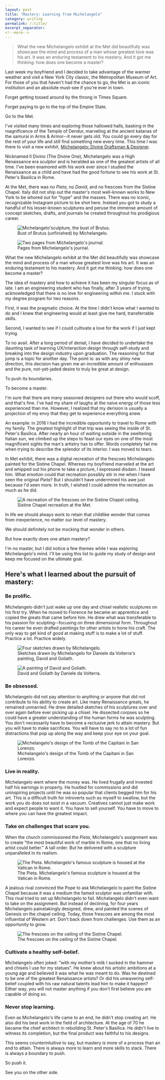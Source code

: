 ```yaml
---
layout: post
title: "Mastery: Learning from Michelangelo"
category: writing
permalink: /:title/
excerpt_separator:
<!--more-->
---
```

> What the new Michelangelo exhibit at the Met did beautifully was showcase the mind and process of a man whose greatest
love was his art. It was an enduring testament to his mastery. And it got me thinking: how does one become a master?

Last week my boyfriend and I decided to take advantage of the warmer weather and visit a New York City classic, the
Metropolitan Museum of Art. For those of you that haven't had the chance to go, the Met is an iconic institution and an
absolute must-see if you're ever in town.

Forget getting tossed around by the throng in Times Square.

Forget paying to go to the top of the Empire State.

Go to the Met.

I've visited many times and exploring those hallowed halls, basking in the magnificence of the Temple of Dendur,
marveling at the ancient katanas of the samurai in Arms & Armor--it never gets old. You could go every day for the rest
of your life and still find something new every time. This time I was there to visit a new exhibit, <a
    href="https://www.metmuseum.org/exhibitions/listings/2017/michelangelo" target="_blank">Michelangelo: Divine
    Draftsman & Designer</a>.

Nicknamed Il Divino (The Divine One), Michelangelo was a High Renaissance era sculptor and is heralded as one of the
greatest artists of all time. I've been enamored with his work ever since I studied the Renaissance as a child and have
had the good fortune to see his work at St. Peter's Basilica in Rome.

At the Met, there was no _Pieta_, no _David_, and no frescoes from the Sistine Chapel. Italy did not ship out the
master's most well-known works to New York to be whored out for "hype" and the masses. There was no iconic, recognizable
Instagram picture to be shot here. Instead you got to study a handful of his lesser-known sculptures and peruse the
immense amount of concept sketches, drafts, and journals he created throughout his prodigious career.

<figure class="img-container">
    <img src="../assets/michelangelo/bust-of-brutus.jpg" alt="Michelangelo'sculpture, the bust of Brutus.">
    <figcaption>Bust of Brutus (unfinished) by Michelangelo.</figcaption>
</figure>
<figure class="img-container">
    <img src="../assets/michelangelo/michelangelo-journal.jpg" alt="Two pages from Michelangelo's journal.">
    <figcaption>Pages from Michelangelo's journal.</figcaption>
</figure>

What the new Michelangelo exhibit at the Met did beautifully was showcase the mind and process of a man whose greatest
love was his art. It was an enduring testament to his mastery. And it got me thinking: how does one become a master?

The idea of mastery and how to achieve it has been my singular focus as of late. I am an engineering student who has
finally, after 3 years of trying, acknowledged that there is no love for engineering within me. I stuck with my degree
program for two reasons.

First, it was the pragmatic choice. At the time I didn't know what I wanted to do and I knew that engineering would at
least give me hard, transferrable skills.

Second, I wanted to see if I could cultivate a love for the work if I just kept trying.

To no avail. After a long period of denial, I have decided to undertake the daunting task of learning UX/interaction
design through self-study and breaking into the design industry upon graduation. The reasoning for that jump is a topic
for another day. The point is: as with any shiny new direction, this decision has given me an incredible amount of
enthusiasm and the pure, not-yet-jaded desire to truly be great at design.

To push its boundaries.

To become a master.

I'm sure that there are many seasoned designers out there who would scoff, and that's fine. I've had my share of laughs
at the naive energy of those less experienced than me. However, I realized that my derision is usually a projection of
my envy that they get to experience everything anew.

An example: in 2016 I had the incredible opportunity to travel to Rome with my family. The greatest highlight of that
trip was seeing the inside of St. Peter's Basilica. After nearly an hour of waiting outside in the sweltering Italian
sun, we climbed up the steps to feast our eyes on one of the most magnificent sights the man's artistry has to offer.
Words completely fail me when trying to describe the splendor of its interior. I was moved to tears.

In Met exhibit, there was a digital recreation of the frescoes Michelangelo painted for the Sistine Chapel. Whereas my
boyfriend marveled at the art and whipped out his phone to take a picture, I expressed disdain. I teased him. What
emotion could that recreation possibly stir in me when I have seen the original _Pieta_? But I shouldn't have undermined
his awe just because I'd seen more. In truth, I wished I could admire the recreation as much as he did.

<figure class="img-container">
    <img src="../assets/michelangelo/sistine-chapel-recreation.jpg"
        alt="A recreation of the frescoes on the Sistine Chapel ceiling.">
    <figcaption>Sistine Chapel recreation at the Met.</figcaption>
</figure>

In life we should always work to retain that childlike wonder that comes from inexperience, no matter our level of
mastery.

We should definitely not be mocking that wonder in others.

But how exactly does one attain mastery?

I'm no master, but I did notice a few themes while I was exploring Michelangelo's mind. I'll be using this list to guide
my study of design and keep me focused on the ultimate goal.

## Here's what I learned about the pursuit of mastery:

### Be prolific.

Michelangelo didn't just wake up one day and chisel realistic sculptures on his first try. When he moved to Florence he
became an apprentice and copied the greats that came before him. He drew what was transferable to his passion for
sculpting--focusing on three dimensional form. Throughout his career he even drafted paintings for other artists to hone
his craft. The only way to get kind of good at making stuff is to make a lot of stuff. Practice a lot. Practice widely.

<figure class="img-container">
    <img src="../assets/michelangelo/michelangelo-sketches.jpg" alt="Four sketches drawn by Michelangelo.">
    <figcaption>Sketches drawn by Michelangelo for Daniele da Volterra's painting, David and
        Goliath.</figcaption>
</figure>
<figure class="img-container">
    <img src="../assets/michelangelo/david-and-goliath.jpg" alt="A painting of David and Goliath.">
    <figcaption>David and Goliath by Daniele da Volterra.</figcaption>
</figure>

### Be obsessed.

Michelangelo did not pay attention to anything or anyone that did not contribute to his ability to create art. Like many
Renaissance greats, he remained unmarried. He drew detailed sketches of his sculptures over and over again before ever
picking up a chisel. He dissected corpses so he could have a greater understanding of the human forms he was sculpting.
You don't necessarily have to become a reclusive jerk to attain mastery. But you will have to make sacrifices. You will
have to say no to a lot of fun distractions that pop up along the way and keep your eye on your goal.

<figure class="img-container">
    <img src="../assets/michelangelo/tomb-of-capitani.jpg"
        alt="Michelangelo's design of the Tomb of the Capitani in San Lorenzo.">
    <figcaption>Michelangelo's design of the Tomb of the Capitani in San Lorenzo.</figcaption>
</figure>

### Live in reality.

Michelangelo went where the money was. He lived frugally and invested half his earnings in property. He hustled for
commissions and did uninspiring projects until he was so popular that clients begged him for his art. This is a
difficult truth for introverts such as myself to swallow, but the work you do does not exist in a vacuum. Creatives
cannot just make work and expect people to want it. You have to sell yourself. You have to move to where you can have
the greatest impact.

### Take on challenges that scare you.

When the church commissioned the _Pieta_, Michelangelo's assignment was to create "the most beautiful work of marble in
Rome, one that no living artist could better." A tall order. But he delivered with a sculpture unparalleled in its
realism.

<figure class="img-container">
    <img src="https://upload.wikimedia.org/wikipedia/commons/f/f1/Michelangelo's_Piet%C3%A0,_St_Peter's_Basilica_(1498%E2%80%9399).jpg"
        alt="The Pieta. Michelangelo's famous sculpture is housed at the Vatican in Rome.">
    <figcaption>The Pieta. Michelangelo's famous sculpture is housed at the Vatican in Rome.
    </figcaption>
</figure>

A jealous rival convinced the Pope to ask Michelangelo to paint the Sistine Chapel because it was a medium the famed
sculptor was unfamiliar with. This rival tried to set up Michelangelo to fail. Michelangelo didn't even want to take on
the assignment. But instead of declining, for four years Michelangelo painstakingly designed, drew, and painted the
scenes of Genesis on the chapel ceiling. Today, those frescoes are among the most influential of Western art. Don't back
down from challenges. Use them as an opportunity to grow.

<figure class="img-container">
    <img src="https://upload.wikimedia.org/wikipedia/commons/thumb/0/07/CAPPELLA_SISTINA_Ceiling.jpg/2880px-CAPPELLA_SISTINA_Ceiling.jpg"
        alt="The frescoes on the ceiling of the Sistine Chapel.">
    <figcaption>The frescoes on the ceiling of the Sistine Chapel.</figcaption>
</figure>



### Cultivate a healthy self-belief.

Michelangelo often joked: "with my mother’s milk I sucked in the hammer and chisels I use for my statues". He knew about
his artistic ambitions at a young age and believed it was what he was meant to do. Was he destined to be one of the
greatest Renaissance artists? Or did his unwavering self-belief coupled with his raw natural talents lead him to make it
happen? Either way, you will not master anything if you don't first believe you are capable of doing so.

### Never stop learning.

Even as Michelangelo's life came to an end, he didn't stop creating art. He also did his best work in the field of
architecture. At the age of 70 he became the chief architect in rebuilding St. Peter's Basilica. He didn't live to
witness its completion, but the final product was faithful to his designs.

This seems counterintuitive to say, but mastery is more of a process than an end to attain. There is always more to
learn and more skills to stack. There is always a boundary to push.

So push it.

See you on the other side.